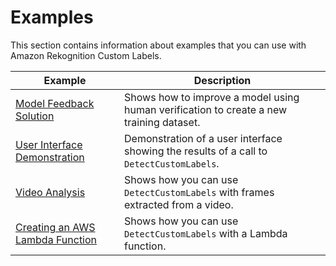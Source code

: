 # Examples<a name="examples"></a>

This section contains information about examples that you can use with Amazon Rekognition Custom Labels\.


| Example | Description | 
| --- | --- | 
|  [Model Feedback Solution](ex-feedback.md)  |  Shows how to improve a model using human verification to create a new training dataset\.  | 
|  [User Interface Demonstration](https://github.com/aws-samples/amazon-rekognition-custom-labels-demo)  |  Demonstration of a user interface showing the results of a call to `DetectCustomLabels`\.  | 
|  [Video Analysis](ex-video-extraction.md)  |  Shows how you can use `DetectCustomLabels` with frames extracted from a video\.  | 
|  [Creating an AWS Lambda Function](ex-lambda.md)  |  Shows how you can use `DetectCustomLabels` with a Lambda function\.  | 